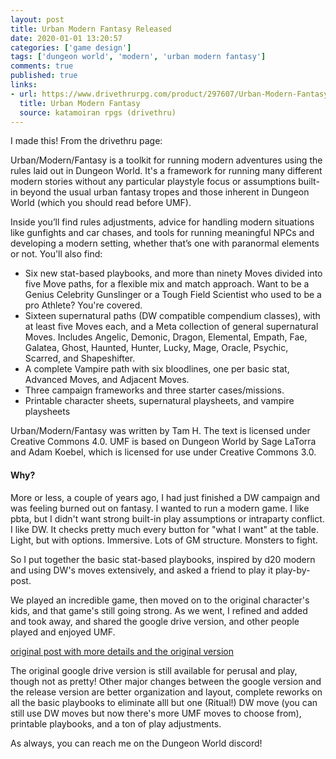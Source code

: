 ```yaml
---
layout: post
title: Urban Modern Fantasy Released
date: 2020-01-01 13:20:57
categories: ['game design']
tags: ['dungeon world', 'modern', 'urban modern fantasy']
comments: true
published: true
links:
- url: https://www.drivethrurpg.com/product/297607/Urban-Modern-Fantasy
  title: Urban Modern Fantasy
  source: katamoiran rpgs (drivethru)
---
```


I made this! From the drivethru page:

Urban/Modern/Fantasy is a toolkit for running modern adventures using the rules laid out in Dungeon World. It's a framework for running many different modern stories without any particular playstyle focus or assumptions built-in beyond the usual urban fantasy tropes and those inherent in Dungeon World (which you should read before UMF).

Inside you’ll find rules adjustments, advice for handling modern situations like gunfights and car chases, and tools for running meaningful NPCs and developing a modern setting, whether that’s one with paranormal elements or not. You'll also find:

* Six new stat-based playbooks, and more than ninety Moves divided into five Move paths, for a flexible mix and match approach. Want to be a Genius Celebrity Gunslinger or a Tough Field Scientist who used to be a pro Athlete? You're covered.
* Sixteen supernatural paths (DW compatible compendium classes), with at least five Moves each, and a Meta collection of general supernatural Moves. Includes Angelic, Demonic, Dragon, Elemental, Empath, Fae, Galatea, Ghost, Haunted, Hunter, Lucky, Mage, Oracle, Psychic, Scarred, and Shapeshifter.
* A complete Vampire path with six bloodlines, one per basic stat, Advanced Moves, and Adjacent Moves.
* Three campaign frameworks and three starter cases/missions.
* Printable character sheets, supernatural playsheets, and vampire playsheets

Urban/Modern/Fantasy was written by Tam H. The text is licensed under Creative Commons 4.0. UMF is based on Dungeon World by Sage LaTorra and Adam Koebel, which is licensed for use under Creative Commons 3.0.

#### Why?

More or less, a couple of years ago, I had just finished a DW campaign and was feeling burned out on fantasy. I wanted to run a modern game. I like pbta, but I didn't want strong built-in play assumptions or intraparty conflict. I like DW. It checks pretty much every button for "what I want" at the table. Light, but with options. Immersive. Lots of GM structure. Monsters to fight.

So I put together the basic stat-based playbooks, inspired by d20 modern and using DW's moves extensively, and asked a friend to play it play-by-post.

We played an incredible game, then moved on to the original character's kids, and that game's still going strong. As we went, I refined and added and took away, and shared the google drive version, and other people played and enjoyed UMF.

[original post with more details and the original version](https://exposit.github.io/katamoiran/2018/07/18/dungeon-world-modern/)

The original google drive version is still available for perusal and play, though not as pretty!  Other major changes between the google version and the release version are better organization and layout, complete reworks on all the basic playbooks to eliminate alll but one (Ritual!) DW move (you can still use DW moves but now there's more UMF moves to choose from), printable playbooks, and a ton of play adjustments.

As always, you can reach me on the Dungeon World discord!